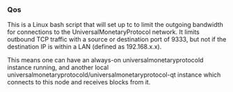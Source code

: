 ### Qos ###

This is a Linux bash script that will set up tc to limit the outgoing bandwidth for connections to the UniversalMonetaryProtocol network. It limits outbound TCP traffic with a source or destination port of 9333, but not if the destination IP is within a LAN (defined as 192.168.x.x).

This means one can have an always-on universalmonetaryprotocold instance running, and another local universalmonetaryprotocold/universalmonetaryprotocol-qt instance which connects to this node and receives blocks from it.
